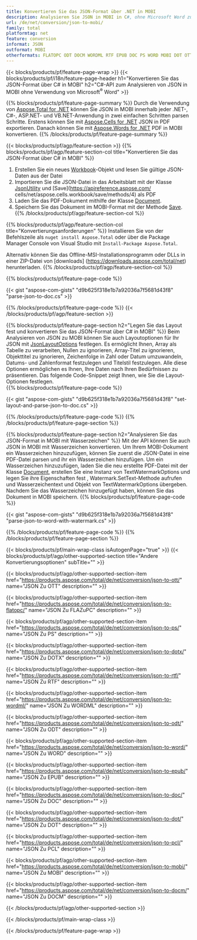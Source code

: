 ```yaml
---
title: Konvertieren Sie das JSON-Format über .NET in MOBI
description: Analysieren Sie JSON in MOBI in C#, ohne Microsoft Word zu verwenden
url: /de/net/conversion/json-to-mobi/
family: total
platformtag: net
feature: conversion
informat: JSON
outformat: MOBI
otherformats: FLATOPC ODT DOCM WORDML RTF EPUB DOC PS WORD MOBI DOT OTT DOTX PCL
---
```

{{< blocks/products/pf/feature-page-wrap >}}
{{< blocks/products/pf/i18n/feature-page-header h1="Konvertieren Sie das JSON-Format über C# in MOBI" h2="C#-API zum Analysieren von JSON in MOBI ohne Verwendung von Microsoft<sup>&reg;</sup> Word" >}}

{{% blocks/products/pf/feature-page-summary %}}
Durch die Verwendung von [Aspose.Total for .NET](https://products.aspose.com/total/net/) können Sie JSON in MOBI innerhalb jeder .NET-, C#-, ASP.NET- und VB.NET-Anwendung in zwei einfachen Schritten parsen Schritte. Erstens können Sie mit [Aspose.Cells for .NET](https://products.aspose.com/cells/net/) JSON in PDF exportieren. Danach können Sie mit [Aspose.Words for .NET](https://products.aspose.com/words/net/) PDF in MOBI konvertieren.
{{% /blocks/products/pf/feature-page-summary  %}}

{{< blocks/products/pf/agp/feature-section >}}
{{% blocks/products/pf/agp/feature-section-col title="Konvertieren Sie das JSON-Format über C# in MOBI" %}}
1. Erstellen Sie ein neues [Workbook](https://apireference.aspose.com/cells/net/aspose.cells/workbook)-Objekt und lesen Sie gültige JSON-Daten aus der Datei
2. Importieren Sie die JSON-Datei in das Arbeitsblatt mit der Klasse [JsonUtility](https://apireference.aspose.com/cells/net/aspose.cells.utility/jsonutility) und [Save](https://apireference.aspose.com/ cells/net/aspose.cells.workbook/save/methods/4) als PDF
3. Laden Sie das PDF-Dokument mithilfe der Klasse [Document](https://apireference.aspose.com/words/net/aspose.words/document).
4. Speichern Sie das Dokument im MOBI-Format mit der Methode [Save](https://apireference.aspose.com/words/net/aspose.words.document/save/methods/3).
{{% /blocks/products/pf/agp/feature-section-col %}}

{{% blocks/products/pf/agp/feature-section-col title="Konvertierungsanforderungen" %}}
Installieren Sie von der Befehlszeile als ```nuget install Aspose.Total``` oder über die Package Manager Console von Visual Studio mit ```Install-Package Aspose.Total```.

Alternativ können Sie das Offline-MSI-Installationsprogramm oder DLLs in einer ZIP-Datei von [downloads] (https://downloads.aspose.com/total/net) herunterladen.
{{% /blocks/products/pf/agp/feature-section-col %}}

{{% blocks/products/pf/feature-page-code %}}

{{< gist "aspose-com-gists" "d9b625f318e1b7a92036a7f5681d43f8" "parse-json-to-doc.cs" >}}

{{% /blocks/products/pf/feature-page-code %}}
{{< /blocks/products/pf/agp/feature-section >}}

{{% blocks/products/pf/feature-page-section  h2="Legen Sie das Layout fest und konvertieren Sie das JSON-Format über C# in MOBI" %}}
Beim Analysieren von JSON zu MOBI können Sie auch Layoutoptionen für Ihr JSON mit [JsonLayoutOptions](https://apireference.aspose.com/cells/net/aspose.cells.utility/jsonlayoutoptions) festlegen. Es ermöglicht Ihnen, Array als Tabelle zu verarbeiten, Nullen zu ignorieren, Array-Titel zu ignorieren, Objekttitel zu ignorieren, Zeichenfolge in Zahl oder Datum umzuwandeln, Datums- und Zahlenformat festzulegen und Titelstil festzulegen. Alle diese Optionen ermöglichen es Ihnen, Ihre Daten nach Ihren Bedürfnissen zu präsentieren. Das folgende Code-Snippet zeigt Ihnen, wie Sie die Layout-Optionen festlegen.  
{{% blocks/products/pf/feature-page-code %}}

{{< gist "aspose-com-gists" "d9b625f318e1b7a92036a7f5681d43f8" "set-layout-and-parse-json-to-doc.cs" >}}
{{% /blocks/products/pf/feature-page-code  %}}
{{% /blocks/products/pf/feature-page-section %}}

{{% blocks/products/pf/feature-page-section  h2="Analysieren Sie das JSON-Format in MOBI mit Wasserzeichen" %}}
Mit der API können Sie auch JSON in MOBI mit Wasserzeichen konvertieren. Um Ihrem MOBI-Dokument ein Wasserzeichen hinzuzufügen, können Sie zuerst die JSON-Datei in eine PDF-Datei parsen und ihr ein Wasserzeichen hinzufügen. Um ein Wasserzeichen hinzuzufügen, laden Sie die neu erstellte PDF-Datei mit der Klasse [Document](https://apireference.aspose.com/words/net/aspose.words/document), erstellen Sie eine Instanz von TextWatermarkOptions und legen Sie ihre Eigenschaften fest , Watermark.SetText-Methode aufrufen und Wasserzeichentext und Objekt von TextWatermarkOptions übergeben. Nachdem Sie das Wasserzeichen hinzugefügt haben, können Sie das Dokument in MOBI speichern. 
{{% blocks/products/pf/feature-page-code %}}

{{< gist "aspose-com-gists" "d9b625f318e1b7a92036a7f5681d43f8" "parse-json-to-word-with-watermark.cs" >}}
{{% /blocks/products/pf/feature-page-code  %}}
{{% /blocks/products/pf/feature-page-section %}}

{{< blocks/products/pf/main-wrap-class isAutogenPage="true" >}}
{{< blocks/products/pf/agp/other-supported-section title="Andere Konvertierungsoptionen" subTitle="" >}}

{{< blocks/products/pf/agp/other-supported-section-item href="https://products.aspose.com/total/de/net/conversion/json-to-ott/" name="JSON Zu OTT" description="" >}}

{{< blocks/products/pf/agp/other-supported-section-item href="https://products.aspose.com/total/de/net/conversion/json-to-flatopc/" name="JSON Zu FLAZuPC" description="" >}}

{{< blocks/products/pf/agp/other-supported-section-item href="https://products.aspose.com/total/de/net/conversion/json-to-ps/" name="JSON Zu PS" description="" >}}

{{< blocks/products/pf/agp/other-supported-section-item href="https://products.aspose.com/total/de/net/conversion/json-to-dotx/" name="JSON Zu DOTX" description="" >}}

{{< blocks/products/pf/agp/other-supported-section-item href="https://products.aspose.com/total/de/net/conversion/json-to-rtf/" name="JSON Zu RTF" description="" >}}

{{< blocks/products/pf/agp/other-supported-section-item href="https://products.aspose.com/total/de/net/conversion/json-to-wordml/" name="JSON Zu WORDML" description="" >}}

{{< blocks/products/pf/agp/other-supported-section-item href="https://products.aspose.com/total/de/net/conversion/json-to-odt/" name="JSON Zu ODT" description="" >}}

{{< blocks/products/pf/agp/other-supported-section-item href="https://products.aspose.com/total/de/net/conversion/json-to-word/" name="JSON Zu WORD" description="" >}}

{{< blocks/products/pf/agp/other-supported-section-item href="https://products.aspose.com/total/de/net/conversion/json-to-epub/" name="JSON Zu EPUB" description="" >}}

{{< blocks/products/pf/agp/other-supported-section-item href="https://products.aspose.com/total/de/net/conversion/json-to-doc/" name="JSON Zu DOC" description="" >}}

{{< blocks/products/pf/agp/other-supported-section-item href="https://products.aspose.com/total/de/net/conversion/json-to-dot/" name="JSON Zu DOT" description="" >}}

{{< blocks/products/pf/agp/other-supported-section-item href="https://products.aspose.com/total/de/net/conversion/json-to-pcl/" name="JSON Zu PCL" description="" >}}

{{< blocks/products/pf/agp/other-supported-section-item href="https://products.aspose.com/total/de/net/conversion/json-to-mobi/" name="JSON Zu MOBI" description="" >}}

{{< blocks/products/pf/agp/other-supported-section-item href="https://products.aspose.com/total/de/net/conversion/json-to-docm/" name="JSON Zu DOCM" description="" >}}



{{< /blocks/products/pf/agp/other-supported-section >}}

{{< /blocks/products/pf/main-wrap-class >}}

{{< /blocks/products/pf/feature-page-wrap >}}